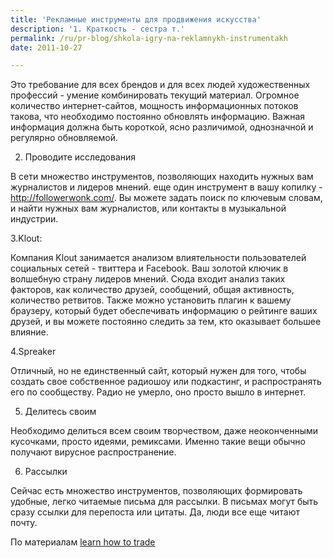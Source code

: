 ```yaml
---
title: 'Рекламные инструменты для продвижения искусства'
description: '1. Краткость - сестра т.'
permalink: /ru/pr-blog/shkola-igry-na-reklamnykh-instrumentakh
date: 2011-10-27

---
```


Это требование для всех брендов и для всех людей художественных профессий - умение комбинировать текущий материал. Огромное количество интернет-сайтов, мощность информационных потоков такова, что необходимо постоянно обновлять информацию. Важная информация должна быть короткой, ясно различимой, однозначной и регулярно обновляемой.

2. Проводите исследования

В сети множество инструментов, позволяющих находить нужных вам журналистов и лидеров мнений. еще один инструмент в вашу копилку - <a href="http://followerwonk.com/">http://followerwonk.com/</a>. Вы можете задать поиск по ключевым словам, и найти нужных вам журналистов, или контакты в музыкальной индустрии.

3.Klout:

Компания Klout занимается анализом влиятельности пользователей социальных сетей - твиттера и Facebook. Ваш  золотой ключик в волшебную страну лидеров мнений.  Сюда входит  анализ таких факторов, как количество друзей, сообщений, общая активность, количество ретвитов. Также можно установить плагин к вашему браузеру, который будет обеспечивать информацию о рейтинге ваших друзей, и вы можете постоянно следить за тем, кто оказывает большее влияние.

4.Spreaker

Отличный, но не единственный сайт, который нужен для того, чтобы создать свое собственное радиошоу или подкастинг, и распространять его по сообществу. Радио не умерло, оно просто вышло в интернет.

5. Делитесь своим

Необходимо делиться всем своим творчеством, даже неоконченными кусочками, просто идеями, ремиксами. Именно такие вещи обычно получают вирусное распространение.

6. Рассылки

Сейчас есть множество инструментов, позволяющих формировать удобные, легко читаемые письма для рассылки. В письмах могут быть сразу ссылки для перепоста или цитаты. Да, люди все еще читают почту.

По материалам <a href="http://www.learnhowtotrade.org/6-outstanding-advertising-tools-regarding-independentartists/">learn how to trade</a>


